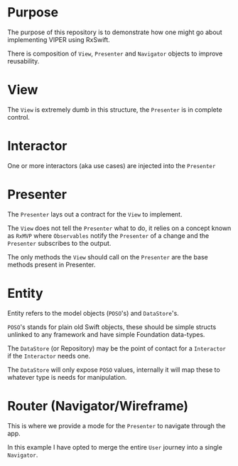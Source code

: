 # Purpose

The purpose of this repository is to demonstrate how one might go about implementing VIPER using RxSwift.

There is composition of `View`, `Presenter` and `Navigator` objects to improve reusability.

# View

The `View` is extremely dumb in this structure, the `Presenter` is in complete control.

# Interactor

One or more interactors (aka use cases) are injected into the `Presenter`

# Presenter<T>

The `Presenter` lays out a contract for the `View` to implement. 

The `View` does not tell the `Presenter` what to do, it relies on a concept known as `RxMVP` where `Observables` notify the `Presenter` of a change and the `Presenter` subscribes to the output.

The only methods the `View` should call on the `Presenter` are the base methods present in Presenter<T>.

# Entity

Entity refers to the model objects (`POSO`'s) and `DataStore`'s.

`POSO`'s stands for plain old Swift objects, these should be simple structs unlinked to any framework and have simple Foundation data-types.

The `DataStore` (or Repository) may be the point of contact for a `Interactor` if the `Interactor` needs one.

The `DataStore` will only expose `POSO` values, internally it will map these to whatever type is needs for manipulation.

# Router (Navigator/Wireframe)

This is where we provide a mode for the `Presenter` to navigate through the app.

In this example I have opted to merge the entire `User` journey into a single `Navigator`.

